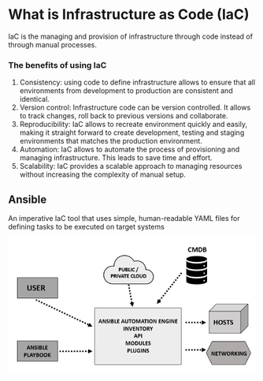 # What is Infrastructure as Code (IaC)
IaC is the managing and provision of infrastructure through code instead of through manual processes. 

### The benefits of using IaC
1) Consistency: using code to define infrastructure allows to ensure that all environments from development to production are consistent and identical.
2) Version control: Infrastructure code can be version controlled. It allows to track changes, roll back to previous versions and collaborate. 
3) Reproducibility: IaC allows to recreate environment quickly and easily, making it straight forward to create development, testing and staging environments that matches the production environment. 
4) Automation: IaC allows to automate the process of provisioning and managing infrastructure. This leads to save time and effort. 
5) Scalability: IaC provides a scalable approach to managing resources without increasing the complexity of manual setup.


## Ansible
An imperative IaC tool that uses simple, human-readable YAML files for defining tasks to be executed on target systems

![ansible infrastructure](images/ansible-architecture.png)
